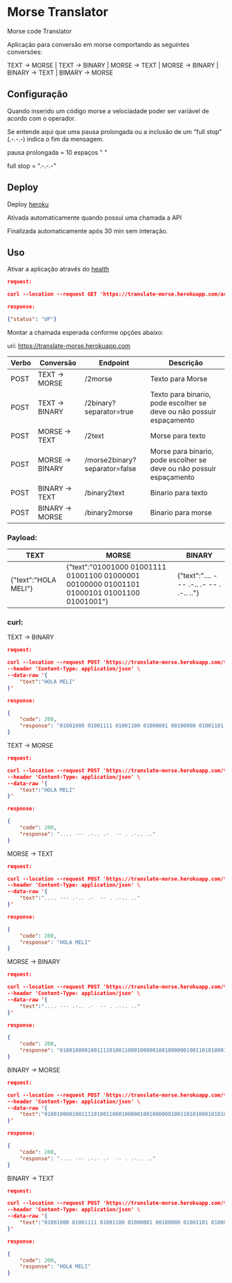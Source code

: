 # Morse Translator
Morse code Translator

Aplicação para conversão em morse comportando as seguintes conversões:

TEXT -> MORSE |
TEXT -> BINARY | 
MORSE -> TEXT |
MORSE -> BINARY |
BINARY -> TEXT |
BIMARY -> MORSE

## Configuração
Quando inserido um código morse a velociadade poder ser variável de acordo com o operador.  

Se entende aqui que uma pausa prolongada ou a inclusão de um “full stop” (.-.-.-) indica o fim da mensagem.

pausa prolongada = 10 espaços "                 "

full stop = ".-.-.-"


## Deploy
Deploy [heroku](https://www.heroku.com)

Ativada automaticamente quando possui uma chamada a API

Finalizada automaticamente após 30 min sem interação.

## Uso

Ativar a aplicação através do [health](https://translate-morse.herokuapp.com/actuator/health)
```json
request:

curl --location --request GET 'https://translate-morse.herokuapp.com/actuator/health'

response:

{"status": "UP"}
```

Montar a chamada esperada conforme opções abaixo:

uri:  https://translate-morse.herokuapp.com

| Verbo  |  Conversão      | Endpoint                                        | Descrição |
| -------|-----------------|-------------------------------------------------|-----------|
| POST   | TEXT -> MORSE   | /2morse          | Texto para Morse |
| POST   | TEXT -> BINARY  | /2binary?separator=true                 | Texto para binario, pode escolher se deve ou não possuir espaçamento |
| POST   | MORSE -> TEXT   | /2text           |  Morse para texto |
| POST   | MORSE -> BINARY | /morse2binary?separator=false                  |  Morse para binario, pode escolher se deve ou não possuir espaçamento |
| POST   | BINARY -> TEXT  | /binary2text | Binario para texto |
| POST   | BINARY -> MORSE | /binary2morse  |  Binario para morse |

### Payload: 

| TEXT | MORSE | BINARY |
|------|-----|-----|
| {"text":"HOLA MELI"} | {"text":"01001000 01001111 01001100 01000001 00100000 01001101 01000101 01001100 01001001"} |{"text":".... --- .-.. .-  -- . .-.. .."} |

### curl:

TEXT -> BINARY
```json
request:

curl --location --request POST 'https://translate-morse.herokuapp.com/translate/2binary?separator=true' \
--header 'Content-Type: application/json' \
--data-raw '{
	"text":"HOLA MELI"	
}'

response:

{
    "code": 200,
    "response": "01001000 01001111 01001100 01000001 00100000 01001101 01000101 01001100 01001001"
}
```

TEXT -> MORSE
```json
request:

curl --location --request POST 'https://translate-morse.herokuapp.com/translate/2morse' \
--header 'Content-Type: application/json' \
--data-raw '{
	"text":"HOLA MELI"	
}'

response:

{
    "code": 200,
    "response": ".... --- .-.. .-  -- . .-.. .."
}
```

MORSE -> TEXT
```json
request:

curl --location --request POST 'https://translate-morse.herokuapp.com/translate/2text' \
--header 'Content-Type: application/json' \
--data-raw '{
	"text":".... --- .-.. .-  -- . .-.. .."	
}'

response:

{
    "code": 200,
    "response": "HOLA MELI"
}
```

MORSE -> BINARY
```json
request:

curl --location --request POST 'https://translate-morse.herokuapp.com/translate/morse2binary' \
--header 'Content-Type: application/json' \
--data-raw '{
	"text":".... --- .-.. .-  -- . .-.. .."	
}'

response:

{
    "code": 200,
    "response": "010010000100111101001100010000010010000001001101010001010100110001001001"
}
```

BINARY -> MORSE
```json
request:

curl --location --request POST 'https://translate-morse.herokuapp.com/translate/binary2morse' \
--header 'Content-Type: application/json' \
--data-raw '{
	"text":"010010000100111101001100010000010010000001001101010001010100110001001001"	
}'

response:

{
    "code": 200,
    "response": ".... --- .-.. .-  -- . .-.. .."
}
```

BINARY -> TEXT
```json
request:

curl --location --request POST 'https://translate-morse.herokuapp.com/translate/binary2text' \
--header 'Content-Type: application/json' \
--data-raw '{
	"text":"01001000 01001111 01001100 01000001 00100000 01001101 01000101 01001100 01001001"	
}'

response:

{
    "code": 200,
    "response": "HOLA MELI"
}
```

